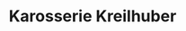 ---
title: "Karosserie Kreilhuber"
url: /st-peter-am-hart/karosserie-kreilhuber/
shop: Autowerkstatt
---